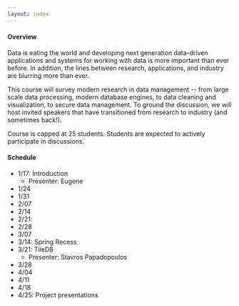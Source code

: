 ```yaml
---
layout: index
---
```


#### Overview

Data is eating the world and developing next generation data-driven applications and systems for working with data is more important than ever before.  In addition, the lines between research, applications, and industry are blurring more than ever.  

This course will survey modern research in data management -- from large scale data processing, modern database engines, to data cleaning and visualization, to secure data management.  To ground the discussion, we will host invited speakers that have transitioned from research to industry (and sometimes back!).

Course is capped at 25 students.  Students are expected to actively participate in discussions.




#### Schedule

* 1/17: Introduction
  * Presenter: Eugene
* 1/24
* 1/31
* 2/07
* 2/14
* 2/21: 
* 2/28
* 3/07
* 3/14: Spring Recess
* 3/21:  TileDB
  * Presenter: Stavros Papadopoulos 
* 3/28
* 4/04
* 4/11
* 4/18
* 4/25: Project presentations

<!--
{: .schedule .table  :}
|  Day | Presenter | Papers                                                                      | Notes/Due |
|------|-----------|-----------------------------------------------------------------------------|--|
| 1/17 | Eugene    | Introduction                                                 |  |
| 1/24 | Eugene    |                                                              |  |
| 1/31 | Eugene    |                                                              |  |
| 2/07 | Eugene    |                                                              |  |
| 2/14 | Eugene    |                                                              |  |
| 2/21 | Eugene    |                                                              |  |
| 2/28 | Eugene    |                                                              |  |
| 3/07 | Eugene    |                                                              |  |
| 3/14 | Eugene    |                                                              |  |
| 3/21 | Eugene    |                                                              |  |
| 3/28 | Eugene    |                                                              |  |
| 4/04 | Eugene    |                                                              |  |
| 4/11 | Eugene    |                                                              |  |
| 4/18 | Eugene    |                                                              |  |
| 4/25 | Eugene    | Project Presentations                                        |  |
-->
